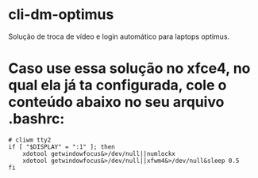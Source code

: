 # cli-dm-optimus
Solução de troca de vídeo e login automático para laptops optimus.

# Caso use essa solução no xfce4, no qual ela já ta configurada, cole o conteúdo abaixo no seu arquivo .bashrc:
```
# cliwm tty2
if [ "$DISPLAY" = ":1" ]; then
	xdotool getwindowfocus&>/dev/null||numlockx
	xdotool getwindowfocus&>/dev/null||xfwm4&>/dev/null&sleep 0.5
fi
```
